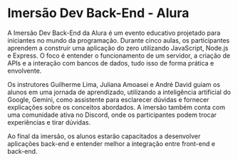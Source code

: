 # Imersão Dev Back-End - Alura

A Imersão Dev Back-End da Alura é um evento educativo projetado para iniciantes no mundo da programação. Durante cinco aulas, os participantes aprendem a construir uma aplicação do zero utilizando JavaScript, Node.js e Express. O foco é entender o funcionamento de um servidor, a criação de APIs e a interação com bancos de dados, tudo isso de forma prática e envolvente.

Os instrutores Guilherme Lima, Juliana Amoasei e André David guiam os alunos em uma jornada de aprendizado, utilizando a inteligência artificial do Google, Gemini, como assistente para esclarecer dúvidas e fornecer explicações sobre os conceitos abordados. A imersão também conta com uma comunidade ativa no Discord, onde os participantes podem trocar experiências e tirar dúvidas.

Ao final da imersão, os alunos estarão capacitados a desenvolver aplicações back-end e entender melhor a integração entre front-end e back-end.
